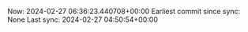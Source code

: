 Now: 2024-02-27 06:36:23.440708+00:00 Earliest commit since sync: None Last sync: 2024-02-27 04:50:54+00:00
